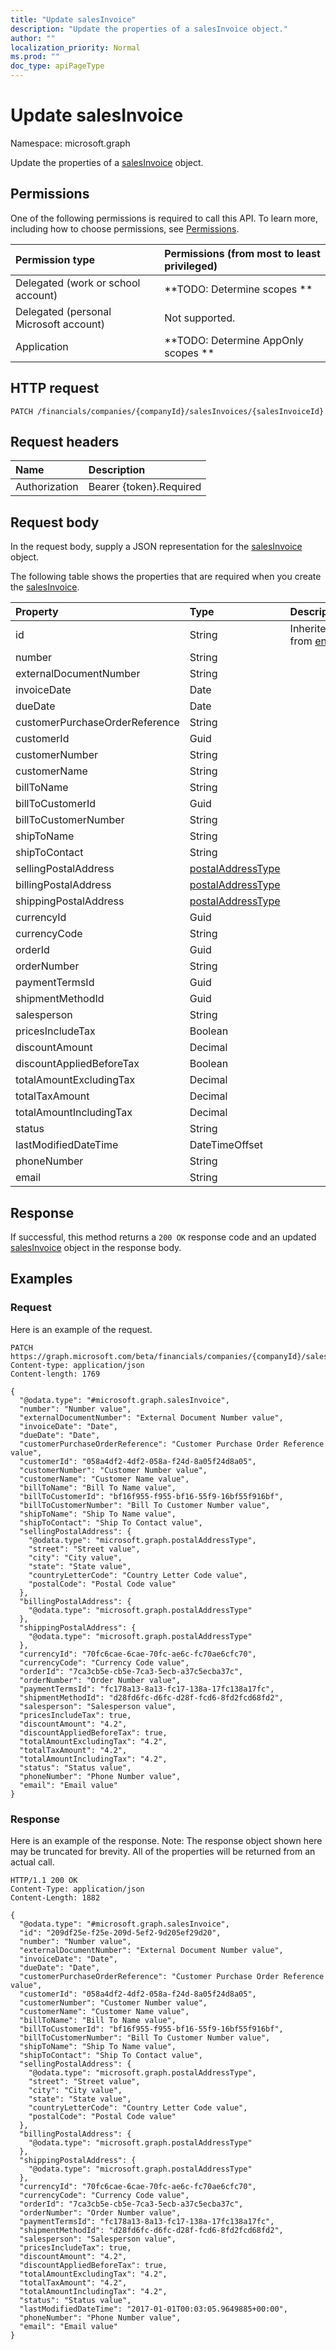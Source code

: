 ```yaml
---
title: "Update salesInvoice"
description: "Update the properties of a salesInvoice object."
author: ""
localization_priority: Normal
ms.prod: ""
doc_type: apiPageType
---
```


# Update salesInvoice

Namespace: microsoft.graph

Update the properties of a [salesInvoice](../resources/salesinvoice.md) object.

## Permissions
One of the following permissions is required to call this API. To learn more, including how to choose permissions, see [Permissions](/concepts/permissions-reference.md).

|Permission type|Permissions (from most to least privileged)|
|:---|:---|
|Delegated (work or school account)|**TODO: Determine scopes **|
|Delegated (personal Microsoft account)|Not supported.|
|Application|**TODO: Determine AppOnly scopes **|

## HTTP request
<!-- {
  "blockType": "ignored"
}
-->
``` http
PATCH /financials/companies/{companyId}/salesInvoices/{salesInvoiceId}
```

## Request headers
|Name|Description|
|:---|:---|
|Authorization|Bearer {token}.Required|

## Request body
In the request body, supply a JSON representation for the [salesInvoice](../resources/salesinvoice.md) object.

The following table shows the properties that are required when you create the [salesInvoice](../resources/salesinvoice.md).

|Property|Type|Description|
|:---|:---|:---|
|id|String| Inherited from [entity](../resources/entity.md)|
|number|String||
|externalDocumentNumber|String||
|invoiceDate|Date||
|dueDate|Date||
|customerPurchaseOrderReference|String||
|customerId|Guid||
|customerNumber|String||
|customerName|String||
|billToName|String||
|billToCustomerId|Guid||
|billToCustomerNumber|String||
|shipToName|String||
|shipToContact|String||
|sellingPostalAddress|[postalAddressType](../resources/postaladdresstype.md)||
|billingPostalAddress|[postalAddressType](../resources/postaladdresstype.md)||
|shippingPostalAddress|[postalAddressType](../resources/postaladdresstype.md)||
|currencyId|Guid||
|currencyCode|String||
|orderId|Guid||
|orderNumber|String||
|paymentTermsId|Guid||
|shipmentMethodId|Guid||
|salesperson|String||
|pricesIncludeTax|Boolean||
|discountAmount|Decimal||
|discountAppliedBeforeTax|Boolean||
|totalAmountExcludingTax|Decimal||
|totalTaxAmount|Decimal||
|totalAmountIncludingTax|Decimal||
|status|String||
|lastModifiedDateTime|DateTimeOffset||
|phoneNumber|String||
|email|String||



## Response
If successful, this method returns a `200 OK` response code and an updated [salesInvoice](../resources/salesinvoice.md) object in the response body.

## Examples

### Request
Here is an example of the request.
<!-- {
  "blockType": "request",
  "name": "update_salesinvoice"
}
-->
``` http
PATCH https://graph.microsoft.com/beta/financials/companies/{companyId}/salesInvoices/{salesInvoiceId}
Content-type: application/json
Content-length: 1769

{
  "@odata.type": "#microsoft.graph.salesInvoice",
  "number": "Number value",
  "externalDocumentNumber": "External Document Number value",
  "invoiceDate": "Date",
  "dueDate": "Date",
  "customerPurchaseOrderReference": "Customer Purchase Order Reference value",
  "customerId": "058a4df2-4df2-058a-f24d-8a05f24d8a05",
  "customerNumber": "Customer Number value",
  "customerName": "Customer Name value",
  "billToName": "Bill To Name value",
  "billToCustomerId": "bf16f955-f955-bf16-55f9-16bf55f916bf",
  "billToCustomerNumber": "Bill To Customer Number value",
  "shipToName": "Ship To Name value",
  "shipToContact": "Ship To Contact value",
  "sellingPostalAddress": {
    "@odata.type": "microsoft.graph.postalAddressType",
    "street": "Street value",
    "city": "City value",
    "state": "State value",
    "countryLetterCode": "Country Letter Code value",
    "postalCode": "Postal Code value"
  },
  "billingPostalAddress": {
    "@odata.type": "microsoft.graph.postalAddressType"
  },
  "shippingPostalAddress": {
    "@odata.type": "microsoft.graph.postalAddressType"
  },
  "currencyId": "70fc6cae-6cae-70fc-ae6c-fc70ae6cfc70",
  "currencyCode": "Currency Code value",
  "orderId": "7ca3cb5e-cb5e-7ca3-5ecb-a37c5ecba37c",
  "orderNumber": "Order Number value",
  "paymentTermsId": "fc178a13-8a13-fc17-138a-17fc138a17fc",
  "shipmentMethodId": "d28fd6fc-d6fc-d28f-fcd6-8fd2fcd68fd2",
  "salesperson": "Salesperson value",
  "pricesIncludeTax": true,
  "discountAmount": "4.2",
  "discountAppliedBeforeTax": true,
  "totalAmountExcludingTax": "4.2",
  "totalTaxAmount": "4.2",
  "totalAmountIncludingTax": "4.2",
  "status": "Status value",
  "phoneNumber": "Phone Number value",
  "email": "Email value"
}
```

### Response
Here is an example of the response. Note: The response object shown here may be truncated for brevity. All of the properties will be returned from an actual call.
<!-- {
  "blockType": "response",
  "truncated": true
}
-->
``` http
HTTP/1.1 200 OK
Content-Type: application/json
Content-Length: 1882

{
  "@odata.type": "#microsoft.graph.salesInvoice",
  "id": "209df25e-f25e-209d-5ef2-9d205ef29d20",
  "number": "Number value",
  "externalDocumentNumber": "External Document Number value",
  "invoiceDate": "Date",
  "dueDate": "Date",
  "customerPurchaseOrderReference": "Customer Purchase Order Reference value",
  "customerId": "058a4df2-4df2-058a-f24d-8a05f24d8a05",
  "customerNumber": "Customer Number value",
  "customerName": "Customer Name value",
  "billToName": "Bill To Name value",
  "billToCustomerId": "bf16f955-f955-bf16-55f9-16bf55f916bf",
  "billToCustomerNumber": "Bill To Customer Number value",
  "shipToName": "Ship To Name value",
  "shipToContact": "Ship To Contact value",
  "sellingPostalAddress": {
    "@odata.type": "microsoft.graph.postalAddressType",
    "street": "Street value",
    "city": "City value",
    "state": "State value",
    "countryLetterCode": "Country Letter Code value",
    "postalCode": "Postal Code value"
  },
  "billingPostalAddress": {
    "@odata.type": "microsoft.graph.postalAddressType"
  },
  "shippingPostalAddress": {
    "@odata.type": "microsoft.graph.postalAddressType"
  },
  "currencyId": "70fc6cae-6cae-70fc-ae6c-fc70ae6cfc70",
  "currencyCode": "Currency Code value",
  "orderId": "7ca3cb5e-cb5e-7ca3-5ecb-a37c5ecba37c",
  "orderNumber": "Order Number value",
  "paymentTermsId": "fc178a13-8a13-fc17-138a-17fc138a17fc",
  "shipmentMethodId": "d28fd6fc-d6fc-d28f-fcd6-8fd2fcd68fd2",
  "salesperson": "Salesperson value",
  "pricesIncludeTax": true,
  "discountAmount": "4.2",
  "discountAppliedBeforeTax": true,
  "totalAmountExcludingTax": "4.2",
  "totalTaxAmount": "4.2",
  "totalAmountIncludingTax": "4.2",
  "status": "Status value",
  "lastModifiedDateTime": "2017-01-01T00:03:05.9649885+00:00",
  "phoneNumber": "Phone Number value",
  "email": "Email value"
}
```


